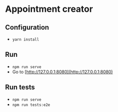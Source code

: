 # Appointment creator

## Configuration

- `yarn install`


## Run

- `npm run serve`
- Go to [http://127.0.0.1:8080](http://127.0.0.1:8080)

## Run tests

- `npm run serve`
- `npm run tests:e2e`
